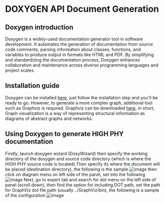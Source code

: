 # DOXYGEN API Document Generation
## Doxygen introduction
Doxygen is a widely-used documentation generator tool in software development. It automates the generation of documentation from source code comments, parsing information about classes, functions, and variables to produce output in formats like HTML and PDF. By simplifying and standardizing the documentation process, Doxygen enhances collaboration and maintenance across diverse programming languages and project scales.
## Installation guide
Doxygen can be installed [here](https://www.doxygen.nl/), just follow the installation step and you'll be ready to go. However, to generate a more complex graph, additional tool such as Graphviz is required. Graphviz can be downloaded [here](https://www.graphviz.org/download/), in short, Graph visualization is a way of representing structural information as diagrams of abstract graphs and networks. 
## Using Doxygen to generate HIGH PHY documentation
Firstly, launch doxygen wizard (DoxyWizard) then specify the working directory of the doxygen and source code directory (which is where the HIGH PHY source code is located).Then specify its where the document will be placed (destination directory), the following is the sample
![image](https://github.com/bmw-ece-ntust/internship/assets/123167913/7db4befc-a5a8-4c24-b9bb-deebc821cb04)
then click on diagram menu on left side of the panel, set into the following
![image](https://github.com/bmw-ece-ntust/internship/assets/123167913/5e9f10b3-d995-4c8c-81ab-61a2ba558b0c)
Next, go to expert tab and search for dot menu on the left side of panel (scroll down), then find the option for including DOT path, set the path for GraphViz dot file path (usually ../GraphViz/bin), the following is a sample of the configuration
![image](https://github.com/bmw-ece-ntust/internship/assets/123167913/73df995d-0dd1-4ebe-82b4-db1c080ce285)
